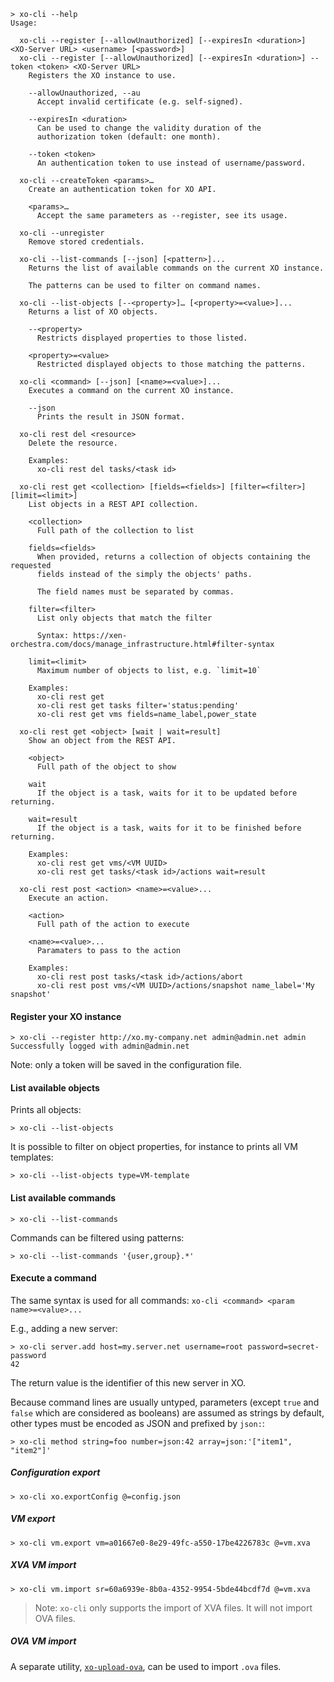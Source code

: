 ```
> xo-cli --help
Usage:

  xo-cli --register [--allowUnauthorized] [--expiresIn <duration>] <XO-Server URL> <username> [<password>]
  xo-cli --register [--allowUnauthorized] [--expiresIn <duration>] --token <token> <XO-Server URL>
    Registers the XO instance to use.

    --allowUnauthorized, --au
      Accept invalid certificate (e.g. self-signed).

    --expiresIn <duration>
      Can be used to change the validity duration of the
      authorization token (default: one month).

    --token <token>
      An authentication token to use instead of username/password.

  xo-cli --createToken <params>…
    Create an authentication token for XO API.

    <params>…
      Accept the same parameters as --register, see its usage.

  xo-cli --unregister
    Remove stored credentials.

  xo-cli --list-commands [--json] [<pattern>]...
    Returns the list of available commands on the current XO instance.

    The patterns can be used to filter on command names.

  xo-cli --list-objects [--<property>]… [<property>=<value>]...
    Returns a list of XO objects.

    --<property>
      Restricts displayed properties to those listed.

    <property>=<value>
      Restricted displayed objects to those matching the patterns.

  xo-cli <command> [--json] [<name>=<value>]...
    Executes a command on the current XO instance.

    --json
      Prints the result in JSON format.

  xo-cli rest del <resource>
    Delete the resource.

    Examples:
      xo-cli rest del tasks/<task id>

  xo-cli rest get <collection> [fields=<fields>] [filter=<filter>] [limit=<limit>]
    List objects in a REST API collection.

    <collection>
      Full path of the collection to list

    fields=<fields>
      When provided, returns a collection of objects containing the requested
      fields instead of the simply the objects' paths.

      The field names must be separated by commas.

    filter=<filter>
      List only objects that match the filter

      Syntax: https://xen-orchestra.com/docs/manage_infrastructure.html#filter-syntax

    limit=<limit>
      Maximum number of objects to list, e.g. `limit=10`

    Examples:
      xo-cli rest get
      xo-cli rest get tasks filter='status:pending'
      xo-cli rest get vms fields=name_label,power_state

  xo-cli rest get <object> [wait | wait=result]
    Show an object from the REST API.

    <object>
      Full path of the object to show

    wait
      If the object is a task, waits for it to be updated before returning.

    wait=result
      If the object is a task, waits for it to be finished before returning.

    Examples:
      xo-cli rest get vms/<VM UUID>
      xo-cli rest get tasks/<task id>/actions wait=result

  xo-cli rest post <action> <name>=<value>...
    Execute an action.

    <action>
      Full path of the action to execute

    <name>=<value>...
      Paramaters to pass to the action

    Examples:
      xo-cli rest post tasks/<task id>/actions/abort
      xo-cli rest post vms/<VM UUID>/actions/snapshot name_label='My snapshot'
```

#### Register your XO instance

```
> xo-cli --register http://xo.my-company.net admin@admin.net admin
Successfully logged with admin@admin.net
```

Note: only a token will be saved in the configuration file.

#### List available objects

Prints all objects:

```
> xo-cli --list-objects
```

It is possible to filter on object properties, for instance to prints
all VM templates:

```
> xo-cli --list-objects type=VM-template
```

#### List available commands

```
> xo-cli --list-commands
```

Commands can be filtered using patterns:

```
> xo-cli --list-commands '{user,group}.*'
```

#### Execute a command

The same syntax is used for all commands: `xo-cli <command> <param name>=<value>...`

E.g., adding a new server:

```
> xo-cli server.add host=my.server.net username=root password=secret-password
42
```

The return value is the identifier of this new server in XO.

Because command lines are usually untyped, parameters (except `true` and `false` which are considered as
booleans) are assumed as strings by default, other types must be encoded as JSON and prefixed by `json:`:

```
> xo-cli method string=foo number=json:42 array=json:'["item1", "item2"]'
```

##### Configuration export

```
> xo-cli xo.exportConfig @=config.json
```

##### VM export

```
> xo-cli vm.export vm=a01667e0-8e29-49fc-a550-17be4226783c @=vm.xva
```

##### XVA VM import

```
> xo-cli vm.import sr=60a6939e-8b0a-4352-9954-5bde44bcdf7d @=vm.xva
```

> Note: `xo-cli` only supports the import of XVA files. It will not import OVA files.

##### OVA VM import

A separate utility, [`xo-upload-ova`](https://github.com/vatesfr/xen-orchestra/blob/master/@xen-orchestra/upload-ova/README.md), can be used to import `.ova` files.
